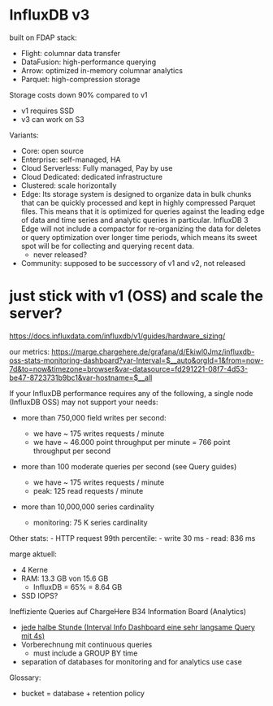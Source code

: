 
# InfluxDB v3

built on FDAP stack:

- Flight: columnar data transfer
- DataFusion: high-performance querying
- Arrow: optimized in-memory columnar analytics
- Parquet: high-compression storage

Storage costs down 90% compared to v1
- v1 requires SSD
- v3 can work on S3


Variants:
- Core: open source 
- Enterprise: self-managed, HA
- Cloud Serverless: Fully managed, Pay by use
- Cloud Dedicated: dedicated infrastructure
- Clustered: scale horizontally
- Edge: Its storage system is designed to organize data in bulk chunks that can be quickly processed and kept in highly compressed Parquet files. This means that it is optimized for queries against the leading edge of data and time series and analytic queries in particular. InfluxDB 3 Edge will not include a compactor for re-organizing the data for deletes or query optimization over longer time periods, which means its sweet spot will be for collecting and querying recent data.
    - never released?
- Community: supposed to be successory of v1 and v2, not released

# just stick with v1 (OSS) and scale the server?

https://docs.influxdata.com/influxdb/v1/guides/hardware_sizing/

our metrics: https://marge.chargehere.de/grafana/d/Ekiwl0Jmz/influxdb-oss-stats-monitoring-dashboard?var-Interval=$__auto&orgId=1&from=now-7d&to=now&timezone=browser&var-datasource=fd291221-08f7-4d53-be47-8723731b9bc1&var-hostname=$__all

If your InfluxDB performance requires any of the following, a single node (InfluxDB OSS) may not support your needs:

- more than 750,000 field writes per second: 
    - we have ~ 175 writes requests / minute
    - we have ~ 46.000 point throughput per minute = 766 point throughput per second

- more than 100 moderate queries per second (see Query guides)
    - we have ~ 175 writes requests / minute
    - peak: 125 read requests / minute

- more than 10,000,000 series cardinality
    - monitoring: 75 K series cardinality



Other stats:
    - HTTP request 99th percentile:
        - write 30 ms
        - read: 836 ms


marge aktuell: 
- 4 Kerne
- RAM: 13.3 GB von 15.6 GB
    - InfluxDB = 65% = 8.64 GB
- SSD IOPS?

Ineffiziente Queries auf ChargeHere B34 Information Board (Analytics)
- [jede halbe Stunde (Interval Info Dashboard eine sehr langsame Query mit 4s)](https://marge.chargehere.de/grafana/d/Ekiwl0Jmz/influxdb-oss-stats-monitoring-dashboard?var-Interval=1m&orgId=1&from=now-3h&to=now&timezone=browser&var-datasource=fd291221-08f7-4d53-be47-8723731b9bc1&var-hostname=$__all&viewPanel=panel-9)
- Vorberechnung mit continuous queries
    - must include a GROUP BY time
- separation of databases for monitoring and for analytics use case

Glossary:
- bucket = database + retention policy
